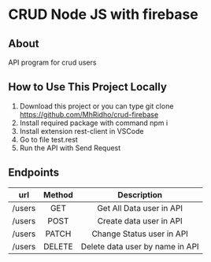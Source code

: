 # CRUD Node JS with firebase

## About

API program for crud users

## How to Use This Project Locally

1. Download this project or you can type git clone https://github.com/MhRidho/crud-firebase
2. Install required package with command npm i
3. Install extension rest-client in VSCode
4. Go to file test.rest
5. Run the API with Send Request

## Endpoints

|  url   | Method |           Description           |
| :----: | :----: | :-----------------------------: |
| /users |  GET   |    Get All Data user in API     |
| /users |  POST  |     Create data user in API     |
| /users | PATCH  |    Change Status user in API    |
| /users | DELETE | Delete data user by name in API |
